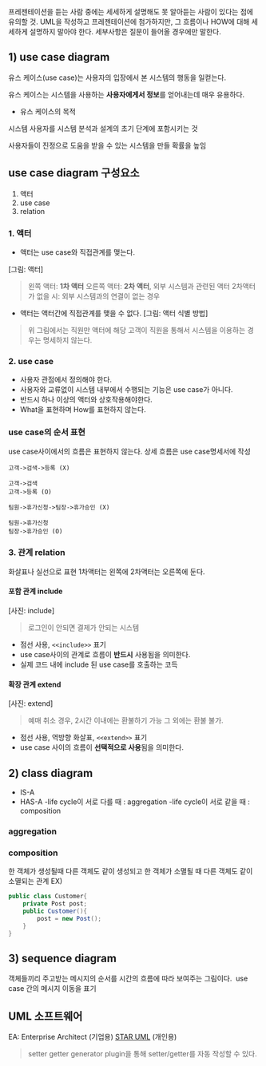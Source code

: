 프레젠테이션을 듣는 사람 중에는 세세하게 설명해도 못 알아듣는 사람이 있다는 점에 유의할 것.
UML을 작성하고 프레젠테이션에 첨가하지만, 그 흐름이나 HOW에 대해 세세하게 설명하지 말아야 한다.
세부사항은 질문이 들어올 경우에만 말한다.

## 1) use case diagram

유스 케이스(use case)는 사용자의 입장에서 본 시스템의 행동을 일컫는다.

유스 케이스는 시스템을 사용하는 **사용자에게서 정보**를 얻어내는데 매우 유용하다.​

-   유스 케이스의 목적​
    
시스템 사용자를 시스템 분석과 설계의 초기 단계에 포함시키는 것 ​
    
사용자들이 진정으로 도움을 받을 수 있는 시스템을 만들 확률을 높임

## use case diagram 구성요소
1. 액터
2. use case
3. relation

### 1. 액터

* 액터는 use case와 직접관계를 맺는다.

[그림: 액터]
>왼쪽 액터: **1차 액터**
>오른쪽 액터: **2차 액터**, 외부 시스템과 관련된 액터
>2차액터가 없을 시: 외부 시스템과의 연결이 없는 경우

* 액터는 액터간에 직접관계를 맺을 수 없다. 
[그림: 액터 식별 방법]
>위 그림에서는 직원만 액터에 해당
>고객이 직원을 통해서 시스템을 이용하는 경우는 명세하지 않는다.

### 2. use case
- 사용자 관점에서 정의해야 한다.
- 사용자와 교류없이 시스템 내부에서 수행되는 기능은 use case가 아니다.
- 반드시 하나 이상의 액터와 상호작용해야한다.
- What을 표현하며 How를 표현하지 않는다.

### use case의 순서 표현
use case사이에서의 흐름은 표현하지 않는다.
상세 흐름은 use case명세서에 작성
```
고객->검색->등록 (X)

고객->검색
고객->등록 (O)

팀원->휴가신청->팀장->휴가승인 (X)

팀원->휴가신청
팀장->휴가승인 (O)
```

### 3. 관계 relation
화살표나 실선으로 표현
1차액터는 왼쪽에 2차액터는 오른쪽에 둔다.

#### 포함 관계 include
[사진: include]
>로그인이 안되면 결제가 안되는 시스템

* 점선 사용, `<<include>>` 표기
* use case사이의 관계로 흐름이 **반드시** 사용됨을 의미한다.
* 실제 코드 내에 include 된 use case를 호출하는 코득

#### 확장 관계 extend
[사진: extend]
>예매 취소 경우, 2시간 이내에는 환불하기 가능
>그 외에는 환불 불가.

* 점선 사용, 역방향 화살표, `<<extend>>` 표기
* use case 사이의 흐름이 **선택적으로 사용**됨을 의미한다.

## 2) class diagram
* IS-A 
* HAS-A
-life cycle이 서로 다를  때 : aggregation
-life cycle이 서로 같을  때 : composition

###  aggregation

### composition
한 객체가 생성될때 다른 객체도 같이 생성되고
한 객체가 소멸될 때 다른 객체도 같이 소멸되는 관계
EX)
```java
public class Customer{
	private Post post;
	public Customer(){
		post = new Post();
	}
}
```

## 3) sequence diagram

객체들끼리 주고받는 메시지의 순서를 시간의 흐름에 따라 보여주는 그림이다. ​
use case 간의 메시지 이동을 표기

## UML 소프트웨어
EA: Enterprise Architect (기업용)
[STAR UML](http://staruml.io/) (개인용)

>setter getter generator plugin을 통해 setter/getter를 자동 작성할 수 있다.
<!--stackedit_data:
eyJoaXN0b3J5IjpbODAzODMzMjcwLDk4OTM0NDkzMiwxOTA3ND
k3NDc1LDUyNDExMjEyLC05ODU2ODM4NjUsLTg5Njc1MTk0NCw1
Mjc0Njg4MSwtMTk5OTk3OTAxNF19
-->
